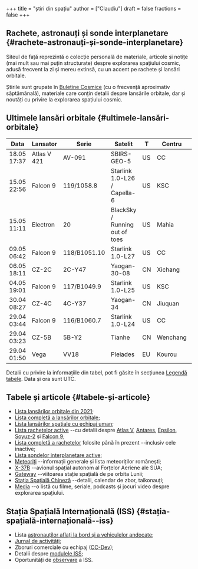 +++
title = "știri din spațiu"
author = ["Claudiu"]
draft = false
fractions = false
+++

## Rachete, astronauți și sonde interplanetare {#rachete-astronauți-și-sonde-interplanetare}

Siteul de față reprezintă o colecție personală de materiale, articole și notițe (mai mult sau mai puțin structurate) despre explorarea spațiului cosmic, adusă frecvent la zi și mereu extinsă, cu un accent pe rachete și lansări orbitale.

Știrile sunt grupate în [Buletine Cosmice](/bul) (cu o frecvență aproximativ săptămânală), materiale care conțin detalii despre lansările orbitale, dar și noutăți cu privire la explorarea spațiului cosmic.


## Ultimele lansări orbitale {#ultimele-lansări-orbitale}

| Data        | Lansator    | Serie        | Satelit                        | T  | Centru   | Rampă | R. | Bul             |
|-------------|-------------|--------------|--------------------------------|----|----------|-------|----|-----------------|
| 18.05 17:37 | Atlas V 421 | AV-091       | SBIRS-GEO-5                    | US | CC       | LC41  | S  | [116](/bul/116) |
| 15.05 22:56 | Falcon 9    | 119/1058.8   | Starlink 1.0-L26 / Capella-6   | US | KSC      | LC39A | S  | [116](/bul/116) |
| 15.05 11:11 | Electron    | 20           | BlackSky / Running out of toes | US | Mahia    | LC-1  | F  | [116](/bul/116) |
| 09.05 06:42 | Falcon 9    | 118/B1051.10 | Starlink 1.0-L27               | US | CC       | LC40  | S  | [115](/bul/115) |
| 06.05 18:11 | CZ-2C       | 2C-Y47       | Yaogan-30-08                   | CN | Xichang  | LC3   | S  | [114](/bul/114) |
| 04.05 19:01 | Falcon 9    | 117/B1049.9  | Starlink 1.0-L25               | US | KSC      | LC39A | S  | [114](/bul/114) |
| 30.04 08:27 | CZ-4C       | 4C-Y37       | Yaogan-34                      | CN | Jiuquan  | SLS-2 | S  | [114](/bul/114) |
| 29.04 03:44 | Falcon 9    | 116/B1060.7  | Starlink 1.0-L24               | US | CC       | LC40  | S  | [113](/bul/113) |
| 29.04 03:23 | CZ-5B       | 5B-Y2        | Tianhe                         | CN | Wenchang | LC1   | S  | [113](/bul/113) |
| 29.04 01:50 | Vega        | VV18         | Pleiades                       | EU | Kourou   | ELV   | S  | [113](/bul/113) |

Detalii cu privire la informațiile din tabel, pot fi găsite în secțiunea [Legendă tabele](/t/legenda_tabele). Data și ora sunt UTC.


## Tabele și articole {#tabele-și-articole}

-   [Lista lansărilor orbitale din 2021](/t/l2021);
-   [Lista completă a lansărilor orbitale](/t/lansari);
-   [Lista lansărilor spațiale cu echipaj uman](/m/hsl);
-   [Lista rachetelor active](/r/rachete_active) --cu detalii despre [Atlas V](/r/atlasv), [Antares](/r/antares), [Epsilon](/r/epsilon), [Soyuz-2](/r/soyuz-2) și [Falcon 9](/r/falcon9);
-   [Lista completă a rachetelor](/r/rachete) folosite până în prezent --inclusiv cele inactive;
-   [Lista sondelor interplanetare active](/m/sonde);
-   [Meteoriți](/m/meteoriti) --informații generale și lista meteoriților românești;
-   [X-37B](/m/x37b) --avionul spațial autonom al Forțelor Aeriene ale SUA;
-   [Gateway](/m/gateway) --viitoarea stație spațială de pe orbita Lunii;
-   [Stația Spațială Chineză](/m/css) --detalii, calendar de zbor, taikonauți;
-   [Media](/m/media) --o listă cu filme, seriale, podcasts și jocuri video despre explorarea spațiului.


## Stația Spațială Internațională (ISS) {#stația-spațială-internațională--iss}

-   Lista [astronauților aflați la bord și a vehiculelor andocate](/iss/iss/);
-   [Jurnal de activități](/iss/jurnal);
-   Zboruri comerciale cu echipaj ([CC-Dev](/iss/ccdev));
-   Detalii despre [modulele ISS](/iss/module);
-   Oportunități de [observare](https://www.heavens-above.com/PassSummary.aspx?satid=25544&lat=46.7712&lng=23.6236&loc=Cluj-Napoca&alt=0&tz=EET) a ISS.